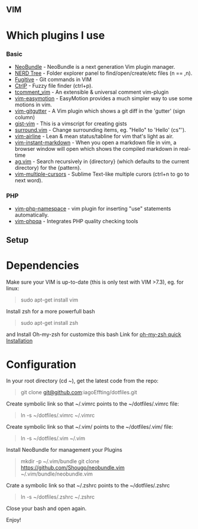 ## VIM
# Which plugins I use
### Basic
* [NeoBundle](https://github.com/Shougo/neobundle.vim) - NeoBundle is a next generation Vim plugin manager.
* [NERD Tree](https://github.com/scrooloose/nerdtree) - Folder explorer panel to find/open/create/etc files (<leader>n == ,n).
* [Fugitive](https://github.com/tpope/vim-fugitive) - Git commands in VIM
* [CtrlP](https://github.com/kien/ctrlp.vim) - Fuzzy file finder (ctrl+p).
* [tcomment_vim](https://github.com/tomtom/tcomment_vim) -  An extensible & universal comment vim-plugin 
* [vim-easymotion](https://github.com/easymotion/vim-easymotion) - EasyMotion provides a much simpler way to use some motions in vim.
* [vim-gitgutter](https://github.com/airblade/vim-gitgutter) - A Vim plugin which shows a git diff in the 'gutter' (sign column) 
* [gist-vim](https://github.com/mattn/gist-vim) - This is a vimscript for creating gists
* [surround.vim](https://github.com/tpope/vim-surround) - Change surrounding items, eg. "Hello" to 'Hello' (cs"').
* [vim-airline](https://github.com/vim-airline/vim-airline) - Lean & mean status/tabline for vim that's light as air. 
* [vim-instant-markdown](https://github.com/suan/vim-instant-markdown) - When you open a markdown file in vim, a browser window will open which shows the compiled markdown in real-time
* [ag.vim](https://github.com/rking/ag.vim) - Search recursively in {directory} (which defaults to the current directory) for the {pattern}. 
* [vim-multiple-cursors](https://github.com/terryma/vim-multiple-cursors) - Sublime Text-like multiple curors (ctrl+n to go to next word).

### PHP
* [vim-php-namespace](https://github.com/arnaud-lb/vim-php-namespace) - vim plugin for inserting "use" statements automatically. 
* [vim-phpqa](https://github.com/joonty/vim-phpqa) - Integrates PHP quality checking tools

## Setup
# Dependencies
Make sure your VIM is up-to-date (this is only test with VIM >7.3), eg. for linux:

> sudo apt-get install vim

Install zsh for a more powerfull bash

> sudo apt-get install zsh

and Install Oh-my-zsh for customize this bash
Link for [oh-my-zsh quick Installation](https://github.com/robbyrussell/oh-my-zsh)

# Configuration
In your root directory (cd ~), get the latest code from the repo:
  
>  git clone git@github.com:iagoEffting/dotfiles.git

Create symbolic link so that ~/.vimrc points to the ~/dotfiles/.vimrc file:

>  ln -s ~/dotfiles/.vimrc ~/.vimrc

Create symbolic link so that ~/.vim/ points to the ~/dotfiles/.vim/ file:

>  ln -s ~/dotfiles/.vim ~/.vim

Install NeoBundle for management your Plugins

> mkdir -p ~/.vim/bundle
> git clone https://github.com/Shougo/neobundle.vim ~/.vim/bundle/neobundle.vim

Crate a symbolic link so that ~/.zshrc points to the ~/dotfiles/.zshrc

> ln -s ~/dotfiles/.zshrc ~/.zshrc

Close your bash and open again.

Enjoy!
